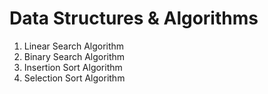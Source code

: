 # Data Structures & Algorithms

1. Linear Search Algorithm
2. Binary Search Algorithm
3. Insertion Sort Algorithm
4. Selection Sort Algorithm

